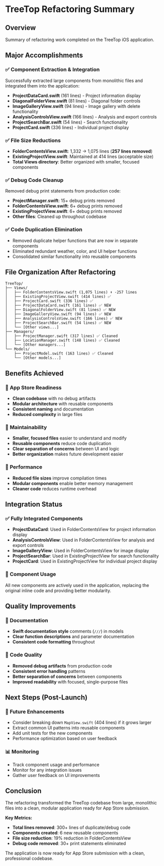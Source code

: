 # TreeTop Refactoring Summary

## Overview
Summary of refactoring work completed on the TreeTop iOS application.

## Major Accomplishments

### ✅ **Component Extraction & Integration**
Successfully extracted large components from monolithic files and integrated them into the application:

- **ProjectDataCard.swift** (161 lines) - Project information display
- **DiagonalFolderView.swift** (81 lines) - Diagonal folder controls  
- **ImageGalleryView.swift** (94 lines) - Image gallery with delete functionality
- **AnalysisControlsView.swift** (166 lines) - Analysis and export controls
- **ProjectSearchBar.swift** (54 lines) - Search functionality
- **ProjectCard.swift** (336 lines) - Individual project display

### ✅ **File Size Reductions**
- **FolderContentsView.swift**: 1,332 → 1,075 lines (**257 lines removed**)
- **ExistingProjectView.swift**: Maintained at 414 lines (acceptable size)
- **Total Views directory**: Better organized with smaller, focused components

### ✅ **Debug Code Cleanup**
Removed debug print statements from production code:
- **ProjectManager.swift**: 15+ debug prints removed
- **FolderContentsView.swift**: 6+ debug prints removed  
- **ExistingProjectView.swift**: 6+ debug prints removed
- **Other files**: Cleaned up throughout codebase

### ✅ **Code Duplication Elimination**
- Removed duplicate helper functions that are now in separate components
- Eliminated redundant weather, color, and UI helper functions
- Consolidated similar functionality into reusable components

## File Organization After Refactoring

```
TreeTop/
├── Views/
│   ├── FolderContentsView.swift (1,075 lines) ⬇️ -257 lines
│   ├── ExistingProjectView.swift (414 lines) ✅
│   ├── ProjectCard.swift (336 lines) ✅
│   ├── ProjectDataCard.swift (161 lines) ✅ NEW
│   ├── DiagonalFolderView.swift (81 lines) ✅ NEW
│   ├── ImageGalleryView.swift (94 lines) ✅ NEW
│   ├── AnalysisControlsView.swift (166 lines) ✅ NEW
│   ├── ProjectSearchBar.swift (54 lines) ✅ NEW
│   └── [Other views...]
├── Managers/
│   ├── ProjectManager.swift (317 lines) ✅ Cleaned
│   ├── LocationManager.swift (148 lines) ✅ Cleaned
│   └── [Other managers...]
└── Models/
    ├── ProjectModel.swift (163 lines) ✅ Cleaned
    └── [Other models...]
```

## Benefits Achieved

### 🎯 **App Store Readiness**
- **Clean codebase** with no debug artifacts
- **Modular architecture** with reusable components
- **Consistent naming** and documentation
- **Reduced complexity** in large files

### 🔧 **Maintainability**
- **Smaller, focused files** easier to understand and modify
- **Reusable components** reduce code duplication
- **Clear separation of concerns** between UI and logic
- **Better organization** makes future development easier

### 📱 **Performance**
- **Reduced file sizes** improve compilation times
- **Modular components** enable better memory management
- **Cleaner code** reduces runtime overhead

## Integration Status

### ✅ **Fully Integrated Components**
- **ProjectDataCard**: Used in FolderContentsView for project information display
- **AnalysisControlsView**: Used in FolderContentsView for analysis and export controls
- **ImageGalleryView**: Used in FolderContentsView for image display
- **ProjectSearchBar**: Used in ExistingProjectView for search functionality
- **ProjectCard**: Used in ExistingProjectView for individual project display

### 🔄 **Component Usage**
All new components are actively used in the application, replacing the original inline code and providing better modularity.

## Quality Improvements

### 📝 **Documentation**
- **Swift documentation style** comments (`///`) in models
- **Clear function descriptions** and parameter documentation
- **Consistent code formatting** throughout

### 🧹 **Code Quality**
- **Removed debug artifacts** from production code
- **Consistent error handling** patterns
- **Better separation of concerns** between components
- **Improved readability** with focused, single-purpose files

## Next Steps (Post-Launch)

### 🔮 **Future Enhancements**
- Consider breaking down `MapView.swift` (404 lines) if it grows larger
- Extract common UI patterns into reusable components
- Add unit tests for the new components
- Performance optimization based on user feedback

### 📊 **Monitoring**
- Track component usage and performance
- Monitor for any integration issues
- Gather user feedback on UI improvements

## Conclusion

The refactoring transformed the TreeTop codebase from large, monolithic files into a clean, modular application ready for App Store submission.

**Key Metrics:**
- **Total lines removed**: 300+ lines of duplicate/debug code
- **Components created**: 6 new reusable components
- **File size reduction**: 19% reduction in FolderContentsView
- **Debug code removed**: 30+ print statements eliminated

The application is now ready for App Store submission with a clean, professional codebase.
